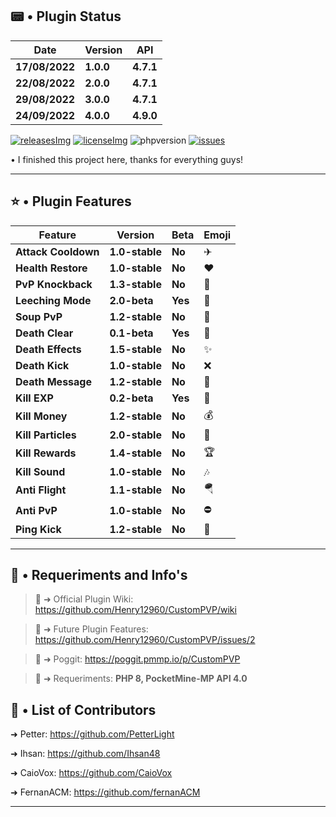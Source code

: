 ## 📟 • Plugin Status

| **Date** | **Version** | **API** |
| --- | --- | --- | 
| **17/08/2022** | **1.0.0** | **4.7.1** |
| **22/08/2022** | **2.0.0** | **4.7.1** |
| **29/08/2022** | **3.0.0** | **4.7.1** |
| **24/09/2022** | **4.0.0** | **4.9.0** |

[releases]: https://github.com/Henry12960/CustomPVP/releases/latest
[releasesImg]: https://img.shields.io/github/v/release/Henry12960/CustomPVP.svg?color=green&include_prereleases&label=RELEASE&style=for-the-badge
[license]: https://github.com/Henry12960/CustomPVP/blob/master/LICENSE
[licenseImg]: https://img.shields.io/github/license/Henry12960/CustomPVP.svg?color=purple&style=for-the-badge
[issues]: https://img.shields.io/github/issues/Henry12960/CustomPVP.svg?color=blue&style=for-the-badge
[phpversion]: https://img.shields.io/badge/PHP-8.0%2B-red?style=for-the-badge
[issueslink]: https://github.com/David-pm-pl/EpicCustomAlerts/issues

[![releasesImg]][releases] [![licenseImg]][license] ![phpversion] [![issues]][issueslink] 

 • I finished this project here, thanks for everything guys!
 
---
## ⭐ • Plugin Features

| **Feature** | **Version** | **Beta** | **Emoji** | 
| --- | --- | --- | --- | 
| **Attack Cooldown** | **1.0-stable** | **No** | ✈ | 
| **Health Restore** | **1.0-stable** | **No** | ❤ |
| **PvP Knockback** | **1.3-stable** | **No** | 💢 |
| **Leeching Mode** | **2.0-beta** | **Yes** | 🚀 |
| **Soup PvP** | **1.2-stable** | **No** | 🥣 |
| **Death Clear** | **0.1-beta** | **Yes** | 💨 |
| **Death Effects** | **1.5-stable** | **No** | ✨ |
| **Death Kick** | **1.0-stable** | **No** | ❌ |
| **Death Message** | **1.2-stable** | **No** | 💬 |
| **Kill EXP** | **0.2-beta** | **Yes** | 🔮 |
| **Kill Money** | **1.2-stable** | **No** | 💰 |
| **Kill Particles** | **2.0-stable** | **No** | 🎇 |
| **Kill Rewards** | **1.4-stable** | **No** | 🏆 |
| **Kill Sound** | **1.0-stable** | **No** | 🎶 |
| **Anti Flight** | **1.1-stable** | **No** | 🪂 |
| **Anti PvP** | **1.0-stable** | **No** | ⛔ |
| **Ping Kick** | **1.2-stable** | **No** | 🔰 |

---
## 🎯 • Requeriments and Info's

> 📒 ➜ Official Plugin Wiki: https://github.com/Henry12960/CustomPVP/wiki

> 🔮 ➜ Future Plugin Features: https://github.com/Henry12960/CustomPVP/issues/2

> 📰 ➜ Poggit: https://poggit.pmmp.io/p/CustomPVP

> 🚨 ➜ Requeriments: **PHP 8, PocketMine-MP API 4.0**

## 👥 • List of Contributors

➜ Petter: https://github.com/PetterLight

➜ Ihsan: https://github.com/Ihsan48

➜ CaioVox: https://github.com/CaioVox

➜ FernanACM: https://github.com/fernanACM

---
